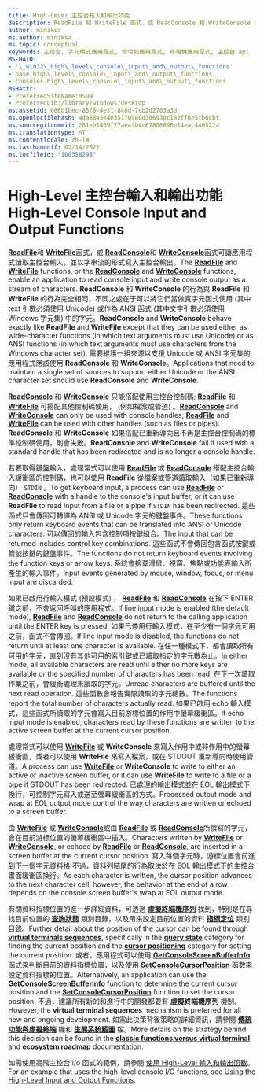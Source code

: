```yaml
---
title: High-Level 主控台輸入和輸出功能
description: ReadFile 和 WriteFile 函式，或 ReadConsole 和 WriteConsole 函式可讓應用程式讀取主控台輸入，並以字串流的形式寫入主控台輸出。
author: miniksa
ms.author: miniksa
ms.topic: conceptual
keywords: 主控台, 字元模式應用程式, 命令列應用程式, 終端機應用程式, 主控台 api
MS-HAID:
- '\_win32\_high\_level\_console\_input\_and\_output\_functions'
- base.high\_level\_console\_input\_and\_output\_functions
- consoles.high\_level\_console\_input\_and\_output\_functions
MSHAttr:
- PreferredSiteName:MSDN
- PreferredLib:/library/windows/desktop
ms.assetid: 086b1bec-85f8-4e31-848d-7cb2d2703a3d
ms.openlocfilehash: 4da8845e4e35170980d306930c182ff6e5fb6cbf
ms.sourcegitcommit: 281eb1469f77ae4fb4c67806898e14eac440522a
ms.translationtype: MT
ms.contentlocale: zh-TW
ms.lasthandoff: 02/14/2021
ms.locfileid: "100358298"
---
```

# <a name="high-level-console-input-and-output-functions"></a><span data-ttu-id="ffdb0-104">High-Level 主控台輸入和輸出功能</span><span class="sxs-lookup"><span data-stu-id="ffdb0-104">High-Level Console Input and Output Functions</span></span>

<span data-ttu-id="ffdb0-105">[**ReadFile**](/windows/win32/api/fileapi/nf-fileapi-readfile)和 [**WriteFile**](/windows/win32/api/fileapi/nf-fileapi-writefile)函式，或 [**ReadConsole**](readconsole.md)和 [**WriteConsole**](writeconsole.md)函式可讓應用程式讀取主控台輸入，並以字串流的形式寫入主控台輸出。</span><span class="sxs-lookup"><span data-stu-id="ffdb0-105">The [**ReadFile**](/windows/win32/api/fileapi/nf-fileapi-readfile) and [**WriteFile**](/windows/win32/api/fileapi/nf-fileapi-writefile) functions, or the [**ReadConsole**](readconsole.md) and [**WriteConsole**](writeconsole.md) functions, enable an application to read console input and write console output as a stream of characters.</span></span> <span data-ttu-id="ffdb0-106">**ReadConsole** 和 **WriteConsole** 的行為與 **ReadFile** 和 **WriteFile** 的行為完全相同，不同之處在于可以將它們當做寬字元函式使用 (其中 text 引數必須使用 Unicode) 或作為 ANSI 函式 (其中文字引數必須使用 Windows 字元集) 中的字元。</span><span class="sxs-lookup"><span data-stu-id="ffdb0-106">**ReadConsole** and **WriteConsole** behave exactly like **ReadFile** and **WriteFile** except that they can be used either as wide-character functions (in which text arguments must use Unicode) or as ANSI functions (in which text arguments must use characters from the Windows character set).</span></span> <span data-ttu-id="ffdb0-107">需要維護一組來源以支援 Unicode 或 ANSI 字元集的應用程式應該使用 **ReadConsole** 和 **WriteConsole**。</span><span class="sxs-lookup"><span data-stu-id="ffdb0-107">Applications that need to maintain a single set of sources to support either Unicode or the ANSI character set should use **ReadConsole** and **WriteConsole**.</span></span>

<span data-ttu-id="ffdb0-108">[**ReadConsole**](readconsole.md) 和 [**WriteConsole**](writeconsole.md) 只能搭配使用主控台控制碼; [**ReadFile**](/windows/win32/api/fileapi/nf-fileapi-readfile) 和 [**WriteFile**](/windows/win32/api/fileapi/nf-fileapi-writefile) 可搭配其他控制碼使用， (例如檔案或管道) 。</span><span class="sxs-lookup"><span data-stu-id="ffdb0-108">[**ReadConsole**](readconsole.md) and [**WriteConsole**](writeconsole.md) can only be used with console handles; [**ReadFile**](/windows/win32/api/fileapi/nf-fileapi-readfile) and [**WriteFile**](/windows/win32/api/fileapi/nf-fileapi-writefile) can be used with other handles (such as files or pipes).</span></span> <span data-ttu-id="ffdb0-109">**ReadConsole** 和 **WriteConsole** 如果搭配已重新導向且不再是主控台控制碼的標準控制碼使用，則會失敗。</span><span class="sxs-lookup"><span data-stu-id="ffdb0-109">**ReadConsole** and **WriteConsole** fail if used with a standard handle that has been redirected and is no longer a console handle.</span></span>

<span data-ttu-id="ffdb0-110">若要取得鍵盤輸入，處理常式可以使用 [**ReadFile**](/windows/win32/api/fileapi/nf-fileapi-readfile) 或 [**ReadConsole**](readconsole.md) 搭配主控台輸入緩衝區的控制碼，也可以使用 **ReadFile** 從檔案或管道讀取輸入（如果已重新導向） `STDIN` 。</span><span class="sxs-lookup"><span data-stu-id="ffdb0-110">To get keyboard input, a process can use [**ReadFile**](/windows/win32/api/fileapi/nf-fileapi-readfile) or [**ReadConsole**](readconsole.md) with a handle to the console's input buffer, or it can use **ReadFile** to read input from a file or a pipe if `STDIN` has been redirected.</span></span> <span data-ttu-id="ffdb0-111">這些函式只會傳回可轉譯為 ANSI 或 Unicode 字元的鍵盤事件。</span><span class="sxs-lookup"><span data-stu-id="ffdb0-111">These functions only return keyboard events that can be translated into ANSI or Unicode characters.</span></span> <span data-ttu-id="ffdb0-112">可以傳回的輸入包含控制項按鍵組合。</span><span class="sxs-lookup"><span data-stu-id="ffdb0-112">The input that can be returned includes control key combinations.</span></span> <span data-ttu-id="ffdb0-113">這些函式不會傳回包含函式按鍵或箭號按鍵的鍵盤事件。</span><span class="sxs-lookup"><span data-stu-id="ffdb0-113">The functions do not return keyboard events involving the function keys or arrow keys.</span></span> <span data-ttu-id="ffdb0-114">系統會捨棄滑鼠、視窗、焦點或功能表輸入所產生的輸入事件。</span><span class="sxs-lookup"><span data-stu-id="ffdb0-114">Input events generated by mouse, window, focus, or menu input are discarded.</span></span>

<span data-ttu-id="ffdb0-115">如果已啟用行輸入模式 (預設模式) ， [**ReadFile**](/windows/win32/api/fileapi/nf-fileapi-readfile) 和 [**ReadConsole**](readconsole.md) 在按下 ENTER 鍵之前，不會返回呼叫的應用程式。</span><span class="sxs-lookup"><span data-stu-id="ffdb0-115">If line input mode is enabled (the default mode), [**ReadFile**](/windows/win32/api/fileapi/nf-fileapi-readfile) and [**ReadConsole**](readconsole.md) do not return to the calling application until the ENTER key is pressed.</span></span> <span data-ttu-id="ffdb0-116">如果已停用行輸入模式，在至少有一個字元可用之前，函式不會傳回。</span><span class="sxs-lookup"><span data-stu-id="ffdb0-116">If line input mode is disabled, the functions do not return until at least one character is available.</span></span> <span data-ttu-id="ffdb0-117">在任一種模式下，都會讀取所有可用的字元，直到沒有其他可用的索引鍵或已讀取指定的字元數為止。</span><span class="sxs-lookup"><span data-stu-id="ffdb0-117">In either mode, all available characters are read until either no more keys are available or the specified number of characters has been read.</span></span> <span data-ttu-id="ffdb0-118">在下一次讀取作業之前，會緩衝處理未讀取的字元。</span><span class="sxs-lookup"><span data-stu-id="ffdb0-118">Unread characters are buffered until the next read operation.</span></span> <span data-ttu-id="ffdb0-119">這些函數會報告實際讀取的字元總數。</span><span class="sxs-lookup"><span data-stu-id="ffdb0-119">The functions report the total number of characters actually read.</span></span> <span data-ttu-id="ffdb0-120">如果已啟用 echo 輸入模式，這些函式所讀取的字元會寫入目前游標位置的作用中螢幕緩衝區。</span><span class="sxs-lookup"><span data-stu-id="ffdb0-120">If echo input mode is enabled, characters read by these functions are written to the active screen buffer at the current cursor position.</span></span>

<span data-ttu-id="ffdb0-121">處理常式可以使用 [**WriteFile**](/windows/win32/api/fileapi/nf-fileapi-writefile) 或 **WriteConsole** 來寫入作用中或非作用中的螢幕緩衝區，或者可以使用 **WriteFile** 來寫入檔案，或在 STDOUT 重新導向時使用管道。</span><span class="sxs-lookup"><span data-stu-id="ffdb0-121">A process can use [**WriteFile**](/windows/win32/api/fileapi/nf-fileapi-writefile) or **WriteConsole** to write to either an active or inactive screen buffer, or it can use **WriteFile** to write to a file or a pipe if STDOUT has been redirected.</span></span> <span data-ttu-id="ffdb0-122">已處理的輸出模式並在 EOL 輸出模式下換行，可控制字元寫入或送至螢幕緩衝區的方式。</span><span class="sxs-lookup"><span data-stu-id="ffdb0-122">Processed output mode and wrap at EOL output mode control the way characters are written or echoed to a screen buffer.</span></span>

<span data-ttu-id="ffdb0-123">由 [**WriteFile**](/windows/win32/api/fileapi/nf-fileapi-writefile) 或 [**WriteConsole**](writeconsole.md)或由 [**ReadFile**](/windows/win32/api/fileapi/nf-fileapi-readfile) 或 [**ReadConsole**](readconsole.md)所撰寫的字元，會在目前游標位置的螢幕緩衝區中插入。</span><span class="sxs-lookup"><span data-stu-id="ffdb0-123">Characters written by [**WriteFile**](/windows/win32/api/fileapi/nf-fileapi-writefile) or [**WriteConsole**](writeconsole.md), or echoed by [**ReadFile**](/windows/win32/api/fileapi/nf-fileapi-readfile) or [**ReadConsole**](readconsole.md), are inserted in a screen buffer at the current cursor position.</span></span> <span data-ttu-id="ffdb0-124">寫入每個字元時，游標位置會前進到下一個字元資料格;不過，資料列結尾的行為取決於在 EOL 輸出模式下的主控台畫面緩衝區換行。</span><span class="sxs-lookup"><span data-stu-id="ffdb0-124">As each character is written, the cursor position advances to the next character cell; however, the behavior at the end of a row depends on the console screen buffer's wrap at EOL output mode.</span></span>

<span data-ttu-id="ffdb0-125">有關資料指標位置的進一步詳細資料，可透過 **[虛擬終端機序列](console-virtual-terminal-sequences.md)** 找到，特別是在尋找目前位置的 **[查詢狀態](console-virtual-terminal-sequences.md#query-state)** 類別目錄，以及用來設定目前位置的資料 **[指標定位](console-virtual-terminal-sequences.md#cursor-positioning)** 類別目錄。</span><span class="sxs-lookup"><span data-stu-id="ffdb0-125">Further detail about the position of the cursor can be found through **[virtual terminals sequences](console-virtual-terminal-sequences.md)**, specifically in the **[query state](console-virtual-terminal-sequences.md#query-state)** category for finding the current position and the **[cursor positioning](console-virtual-terminal-sequences.md#cursor-positioning)** category for setting the current position.</span></span> <span data-ttu-id="ffdb0-126">或者，應用程式可以使用 [**GetConsoleScreenBufferInfo**](getconsolescreenbufferinfo.md) 函式來判斷目前的資料指標位置，以及使用 [**SetConsoleCursorPosition**](setconsolecursorposition.md) 函數來設定資料指標的位置。</span><span class="sxs-lookup"><span data-stu-id="ffdb0-126">Alternatively, an application can use the [**GetConsoleScreenBufferInfo**](getconsolescreenbufferinfo.md) function to determine the current cursor position and the [**SetConsoleCursorPosition**](setconsolecursorposition.md) function to set the cursor position.</span></span> <span data-ttu-id="ffdb0-127">不過，建議所有新的和進行中的開發都要有 **虛擬終端機序列** 機制。</span><span class="sxs-lookup"><span data-stu-id="ffdb0-127">However, the **virtual terminal sequences** mechanism is preferred for all new and ongoing development.</span></span> <span data-ttu-id="ffdb0-128">如需此決策背後策略的詳細資訊，請參閱 **[傳統功能與虛擬終端](classic-vs-vt.md)** 機和 **[生態系統藍圖](ecosystem-roadmap.md)** 檔。</span><span class="sxs-lookup"><span data-stu-id="ffdb0-128">More details on the strategy behind this decision can be found in the **[classic functions versus virtual terminal](classic-vs-vt.md)** and **[ecosystem roadmap](ecosystem-roadmap.md)** documentation.</span></span>

<span data-ttu-id="ffdb0-129">如需使用高階主控台 i/o 函式的範例，請參閱 [使用 High-Level 輸入和輸出函數](using-the-high-level-input-and-output-functions.md)。</span><span class="sxs-lookup"><span data-stu-id="ffdb0-129">For an example that uses the high-level console I/O functions, see [Using the High-Level Input and Output Functions](using-the-high-level-input-and-output-functions.md).</span></span>